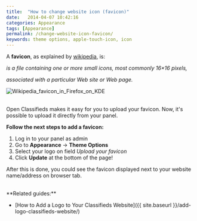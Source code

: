 ```yaml
---
title:  "How to change website icon (favicon)"
date:   2014-04-07 10:42:16
categories: Appearance
tags: [Appearance]
permalink: /change-website-icon-favicon/
keywords: theme options, apple-touch-icon, icon
---
```


A **favicon**, as explained by [wikipedia](http://en.wikipedia.org/wiki/Favicon), is:

_is a file containing one or more small icons, most commonly 16×16 pixels,_

_associated with a particular Web site or Web page._

![Wikipedia_favicon_in_Firefox_on_KDE](//open-classifieds.com/wp-content/uploads/2014/04/Wikipedia_favicon_in_Firefox_on_KDE.png)

<br>
Open Classifieds makes it easy for you to upload your favicon. Now, it's possible to upload it directly from your panel.

**Follow the next steps to add a favicon:** 

1. Log in to your panel as admin
2. Go to **Appearance** -> **Theme Options**
3. Select your logo on field _Upload your favicon_
4. Click **Update** at the bottom of the page!

After this is done, you could see the favicon displayed next to your website name/address on browser tab.

<br>
**Related guides:**

* [How to Add a Logo to Your Classifieds Website]({{ site.baseurl }}/add-logo-classifieds-website/)

